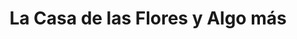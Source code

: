 ---
title: "La Casa de las Flores y Algo más"
url: /socorro/la-casa-de-las-flores-y-algo-mas/
shop: floristería
---